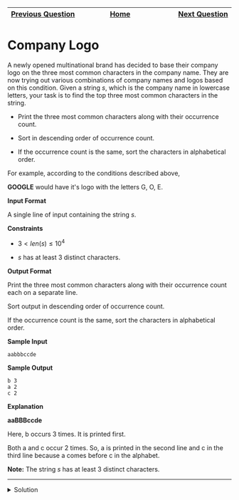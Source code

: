 | <img width=1000>[Previous Question](https://github.com/Kevin-Lago/python-hackerrank-solutions/tree/main/src/)</img> | <img width=1000>[Home](https://github.com/Kevin-Lago/python-hackerrank-solutions)</img> | <img width=1000>[Next Question](https://github.com/Kevin-Lago/python-hackerrank-solutions/tree/main/src/)</img> |
|:---|:---:|---:|

# Company Logo

A newly opened multinational brand has decided to base their company logo on the three most common characters in the company name. They are now trying out various combinations of company names and logos based on this condition. Given a string $s$, which is the company name in lowercase letters, your task is to find the top three most common characters in the string.

- Print the three most common characters along with their occurrence count.

- Sort in descending order of occurrence count.

- If the occurrence count is the same, sort the characters in alphabetical order.

For example, according to the conditions described above,

__GOOGLE__ would have it's logo with the letters G, O, E.

__Input Format__

A single line of input containing the string $s$.

__Constraints__

- $3 < len(s) \le 10^4$

- $s$ has at least $3$ distinct characters.

__Output Format__

Print the three most common characters along with their occurrence count each on a separate line.

Sort output in descending order of occurrence count.

If the occurrence count is the same, sort the characters in alphabetical order.

__Sample Input__

```
aabbbccde
```

__Sample Output__

```
b 3
a 2
c 2
```

__Explanation__

__aaBBBccde__

Here, b occurs $3$ times. It is printed first.

Both a and c occur $2$ times. So, a is printed in the second line and c in the third line because a comes before c in the alphabet.

__Note:__ The string $s$ has at least $3$ distinct characters.

---

<details><summary>Solution</summary>
    
```python
from collections import Counter

if __name__ == '__main__':
    s = sorted(input())
    c = Counter(s).most_common()

    [print(c[i][0], c[i][1]) for i in range(3)]
```
</details>
